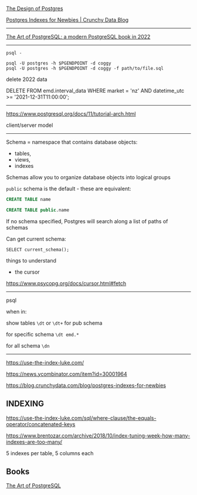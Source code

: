[The Design of Postgres](https://dsf.berkeley.edu/papers/ERL-M85-95.pdf)

[Postgres Indexes for Newbies | Crunchy Data Blog](https://www.crunchydata.com/blog/postgres-indexes-for-newbies)

---

[The Art of PostgreSQL: a modern PostgreSQL book in 2022](https://theartofpostgresql.com/)

---
```
psql -

psql -U postgres -h $PGENDPOINT -d coggy
psql -U postgres -h $PGENDPOINT -d coggy -f path/to/file.sql

```

delete 2022 data

DELETE FROM emd.interval_data WHERE market = 'nz' AND datetime_utc >= '2021-12-31T11:00:00';

---
https://www.postgresql.org/docs/11/tutorial-arch.html

client/server model

---

Schema = namespace that contains database objects:

- tables,
- views,
- indexes

Schemas allow you to organize database objects into logical groups

`public` schema is the default - these are equivalent:

```sql
CREATE TABLE name

CREATE TABLE public.name
```

If no schema specified, Postgres will search along a list of paths of schemas

Can get current schema:
```
SELECT current_schema();
```

things to understand
- the cursor

https://www.psycopg.org/docs/cursor.html#fetch

---

psql

when in:

show tables `\dt` or `\dt+` for pub schema

for specific schema `\dt emd.*`

for all schema `\dn`

---

https://use-the-index-luke.com/

https://news.ycombinator.com/item?id=30001964

https://blog.crunchydata.com/blog/postgres-indexes-for-newbies


## INDEXING

https://use-the-index-luke.com/sql/where-clause/the-equals-operator/concatenated-keys

https://www.brentozar.com/archive/2018/10/index-tuning-week-how-many-indexes-are-too-many/

5 indexes per table, 5 columns each


## Books

[The Art of PostgreSQL](https://theartofpostgresql.com/)

